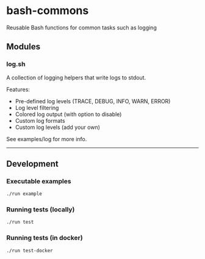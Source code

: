# bash-commons
Reusable Bash functions for common tasks such as logging

## Modules

### log.sh
A collection of logging helpers that write logs to stdout.

Features:
- Pre-defined log levels (TRACE, DEBUG, INFO, WARN, ERROR)
- Log level filtering
- Colored log output (with option to disable)
- Custom log formats
- Custom log levels (add your own)

See examples/log for more info.

---

## Development

### Executable examples

```bash
./run example
```

### Running tests (locally)
```bash
./run test
```

### Running tests (in docker)
```bash
./run test-docker
```
